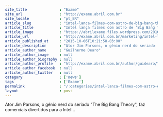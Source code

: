 ```yaml
---
site_title               : "Exame"
site_url                 : "http://exame.abril.com.br"
site_locale              : "pt_BR"
article_slug             : "intel-lanca-filmes-com-astro-de-big-bang-theory-no-brasil"
article_title            : "Intel lança filmes com astro de ‘Big Bang Theory’ no Brasil"
article_image            : "https://abrilexame.files.wordpress.com/2016/09/size_960_16_9_intel-jim-parsons.jpg?quality=70&strip=all&w=960"
article_url              : "http://exame.abril.com.br/marketing/intel-lanca-filmes-com-astro-de-big-bang-theory-no-brasil/"
article_published_at     : "2015-10-06T10:21:58-03:00"
article_description      : "Ator Jim Parsons, o gênio nerd do seriado 'The Big Bang Theory', faz comerciais divertidos para a Intel..."
article_author_name      : "Guilherme Dearo"
article_author_image     : null
article_author_biography : null
article_author_profile   : "http://exame.abril.com.br/author/guidearo/"
article_author_facebook  : null
article_author_twitter   : null
category                 : ['news']
tags                     : ['Exame']
permalink                : "/:categories/intel-lanca-filmes-com-astro-de-big-bang-theory-no-brasil/"
layout                   : post
---
```


Ator Jim Parsons, o gênio nerd do seriado "The Big Bang Theory", faz comerciais divertidos para a Intel...
